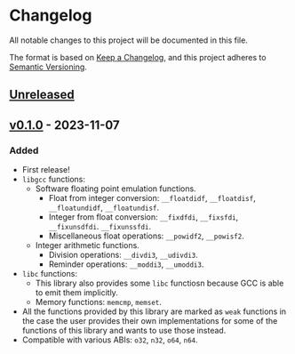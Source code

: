 # Changelog

All notable changes to this project will be documented in this file.

The format is based on [Keep a Changelog](https://keepachangelog.com/en/1.1.0/),
and this project adheres to [Semantic Versioning](https://semver.org/spec/v2.0.0.html).

## [Unreleased]

## [v0.1.0] - 2023-11-07

### Added

- First release!
- `libgcc` functions:
  - Software floating point emulation functions.
    - Float from integer conversion: `__floatdidf`, `__floatdisf`,
      `__floatundidf`, `__floatundisf`.
    - Integer from float conversion: `__fixdfdi`, `__fixsfdi`, `__fixunsdfdi`.
      `__fixunssfdi`.
    - Miscellaneous float operations: `__powidf2`, `__powisf2`.
  - Integer arithmetic functions.
    - Division operations: `__divdi3`, `__udivdi3`.
    - Reminder operations: `__moddi3`, `__umoddi3`.
- `libc` functions:
  - This library also provides some `libc` functiosn because GCC is able to
    emit them implicitly.
  - Memory functions: `memcmp`, `memset`.
- All the functions provided by this library are marked as `weak` functions in
  the case the user provides their own implementations for some of the
  functions of this library and wants to use those instead.
- Compatible with various ABIs: `o32`, `n32`, `o64`, `n64`.

[unreleased]: https://github.com/Decompollaborate/spimdisasm/compare/v0.1.0...HEAD
[v0.1.0]: https://github.com/Decompollaborate/spimdisasm/releases/tag/v0.1.0
